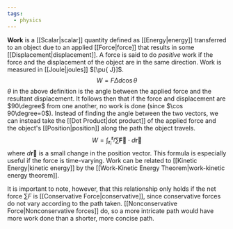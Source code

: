 ```yaml
---
tags:
  - physics
---
```

**Work** is a [[Scalar|scalar]] quantity defined as [[Energy|energy]] transferred to an object due to an applied [[Force|force]] that results in some [[Displacement|displacement]]. A force is said to do *positive* work if the force and the displacement of the object are in the same direction. Work is measured in [[Joule|joules]] $[\pu{ J}]$. 
$$
W=F\Delta d\cos \theta
$$
$\theta$ in the above definition is the angle between the applied force and the resultant displacement. It follows then that if the force and displacement are $90\degree$ from one another, no work is done (since $\cos 90\degree=0$). Instead of finding the angle between the two vectors, we can instead take the [[Dot Product|dot product]] of the applied force and the object's [[Position|position]] along the path the object travels.
$$
W=\int_{\mathbf{r}_{i}}^{\mathbf{r}_f} \sum\mathbf{\vec{F}}\cdot d\mathbf{\vec{r}}
$$
where $d\mathbf{\vec{r}}$ is a small change in the position vector. This formula is especially useful if the force is time-varying. Work can be related to [[Kinetic Energy|kinetic energy]] by the [[Work-Kinetic Energy Theorem|work-kinetic energy theorem]]. 

It is important to note, however, that this relationship only holds if the net force $\sum F$ is [[Conservative Force|conservative]], since conservative forces do not vary according to the path taken. [[Nonconservative Force|Nonconservative forces]] do, so a more intricate path would have more work done than a shorter, more concise path. 